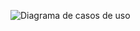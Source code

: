 ![Diagrama de casos de uso](https://github.com/user-attachments/assets/d27c6cbc-a750-439d-a2bb-c487694da7f9)
